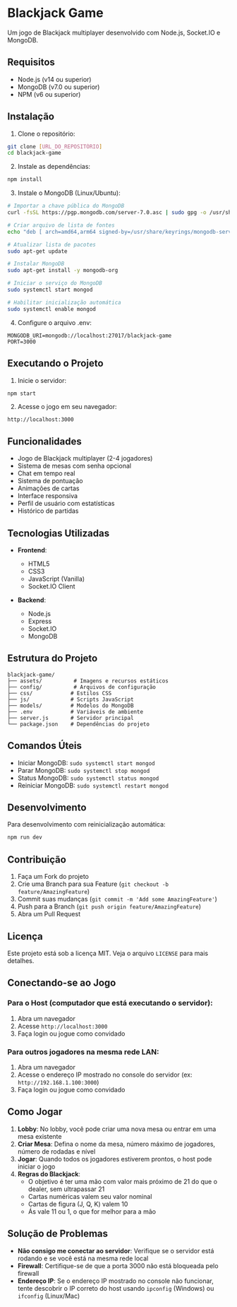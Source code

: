 # Blackjack Game

Um jogo de Blackjack multiplayer desenvolvido com Node.js, Socket.IO e MongoDB.

## Requisitos

- Node.js (v14 ou superior)
- MongoDB (v7.0 ou superior)
- NPM (v6 ou superior)

## Instalação

1. Clone o repositório:
```bash
git clone [URL_DO_REPOSITÓRIO]
cd blackjack-game
```

2. Instale as dependências:
```bash
npm install
```

3. Instale o MongoDB (Linux/Ubuntu):
```bash
# Importar a chave pública do MongoDB
curl -fsSL https://pgp.mongodb.com/server-7.0.asc | sudo gpg -o /usr/share/keyrings/mongodb-server-7.0.gpg --dearmor

# Criar arquivo de lista de fontes
echo "deb [ arch=amd64,arm64 signed-by=/usr/share/keyrings/mongodb-server-7.0.gpg ] https://repo.mongodb.org/apt/ubuntu jammy/mongodb-org/7.0 multiverse" | sudo tee /etc/apt/sources.list.d/mongodb-org-7.0.list

# Atualizar lista de pacotes
sudo apt-get update

# Instalar MongoDB
sudo apt-get install -y mongodb-org

# Iniciar o serviço do MongoDB
sudo systemctl start mongod

# Habilitar inicialização automática
sudo systemctl enable mongod
```

4. Configure o arquivo .env:
```env
MONGODB_URI=mongodb://localhost:27017/blackjack-game
PORT=3000
```

## Executando o Projeto

1. Inicie o servidor:
```bash
npm start
```

2. Acesse o jogo em seu navegador:
```
http://localhost:3000
```

## Funcionalidades

- Jogo de Blackjack multiplayer (2-4 jogadores)
- Sistema de mesas com senha opcional
- Chat em tempo real
- Sistema de pontuação
- Animações de cartas
- Interface responsiva
- Perfil de usuário com estatísticas
- Histórico de partidas

## Tecnologias Utilizadas

- **Frontend**:
  - HTML5
  - CSS3
  - JavaScript (Vanilla)
  - Socket.IO Client

- **Backend**:
  - Node.js
  - Express
  - Socket.IO
  - MongoDB

## Estrutura do Projeto

```
blackjack-game/
├── assets/          # Imagens e recursos estáticos
├── config/          # Arquivos de configuração
├── css/            # Estilos CSS
├── js/             # Scripts JavaScript
├── models/         # Modelos do MongoDB
├── .env            # Variáveis de ambiente
├── server.js       # Servidor principal
└── package.json    # Dependências do projeto
```

## Comandos Úteis

- Iniciar MongoDB: `sudo systemctl start mongod`
- Parar MongoDB: `sudo systemctl stop mongod`
- Status MongoDB: `sudo systemctl status mongod`
- Reiniciar MongoDB: `sudo systemctl restart mongod`

## Desenvolvimento

Para desenvolvimento com reinicialização automática:
```bash
npm run dev
```

## Contribuição

1. Faça um Fork do projeto
2. Crie uma Branch para sua Feature (`git checkout -b feature/AmazingFeature`)
3. Commit suas mudanças (`git commit -m 'Add some AmazingFeature'`)
4. Push para a Branch (`git push origin feature/AmazingFeature`)
5. Abra um Pull Request

## Licença

Este projeto está sob a licença MIT. Veja o arquivo `LICENSE` para mais detalhes.

## Conectando-se ao Jogo

### Para o Host (computador que está executando o servidor):

1. Abra um navegador
2. Acesse `http://localhost:3000`
3. Faça login ou jogue como convidado

### Para outros jogadores na mesma rede LAN:

1. Abra um navegador
2. Acesse o endereço IP mostrado no console do servidor (ex: `http://192.168.1.100:3000`)
3. Faça login ou jogue como convidado

## Como Jogar

1. **Lobby**: No lobby, você pode criar uma nova mesa ou entrar em uma mesa existente
2. **Criar Mesa**: Defina o nome da mesa, número máximo de jogadores, número de rodadas e nível
3. **Jogar**: Quando todos os jogadores estiverem prontos, o host pode iniciar o jogo
4. **Regras do Blackjack**:
   - O objetivo é ter uma mão com valor mais próximo de 21 do que o dealer, sem ultrapassar 21
   - Cartas numéricas valem seu valor nominal
   - Cartas de figura (J, Q, K) valem 10
   - Ás vale 11 ou 1, o que for melhor para a mão

## Solução de Problemas

- **Não consigo me conectar ao servidor**: Verifique se o servidor está rodando e se você está na mesma rede local
- **Firewall**: Certifique-se de que a porta 3000 não está bloqueada pelo firewall
- **Endereço IP**: Se o endereço IP mostrado no console não funcionar, tente descobrir o IP correto do host usando `ipconfig` (Windows) ou `ifconfig` (Linux/Mac)